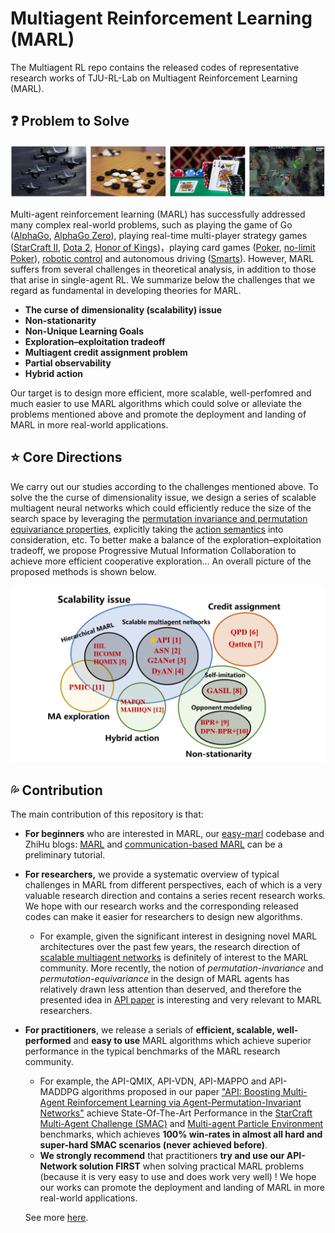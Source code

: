 # Multiagent Reinforcement Learning (MARL)
The Multiagent RL repo contains the released codes of representative research works of TJU-RL-Lab on Multiagent Reinforcement Learning (MARL). 

## ❓ Problem to Solve

![Four representative applications of recent successes of MARL: unmanned aerial vehicles, game of Go, Poker games, and team-battle video games.](../../images/representative_applications.png)

Multi-agent reinforcement learning (MARL) has successfully addressed many complex real-world problems, such as playing the game of Go ([AlphaGo](https://idp.nature.com/authorize/casa?redirect_uri=https://www.nature.com/articles/nature16961%257D&casa_token=JKjRDdaog1cAAAAA:cwpvaRtkWOQi-K-NGT2AT9bNM1kcA5NgXWU7MVIdrI6poJ8FwDxyunnDEpGaOuoUxfA4RzOumao3MqS-8mU), [AlphaGo Zero](https://www.nature.com/articles/nature24270?sf123103138=1)), playing real-time multi-player strategy games ([StarCraft II](https://www.nature.com/articles/s41586-019-1724-z?), [Dota 2](https://arxiv.org/abs/1912.06680), [Honor of Kings](https://arxiv.org/abs/2011.12895))，playing card games ([Poker](https://www.science.org/doi/abs/10.1126/science.aay2400?casa_token=YpsKCNt7LNwAAAAA:POhK0ufRyfzaHXWiywSHPk6nvzugQVsTNYdSZyteYTkRRPA4zccUvmnOBYC2DBFcIytHN9FPqZ-s6SUY), [no-limit Poker](https://www.onlinecasinoground.nl/wp-content/uploads/2018/10/Libratus-super-human-no-limit-poker-Sandholm-Brown.pdf)), [robotic control](https://arxiv.org/abs/1709.06011) and autonomous driving ([Smarts](https://arxiv.org/abs/2010.09776)). However, MARL suffers from several challenges in theoretical analysis, in addition to those that arise in single-agent RL. We summarize below the challenges that we regard as fundamental in developing theories for MARL.

- **The curse of dimensionality (scalability) issue**
- **Non-stationarity**
- **Non-Unique Learning Goals**
- **Exploration–exploitation tradeoff**
- **Multiagent credit assignment problem**
- **Partial observability**
- **Hybrid action**

Our target is to design more efficient, more scalable, well-perfomred and much easier to use MARL algorithms which could solve or alleviate the problems mentioned above and promote the deployment and landing of MARL in more real-world applications.



## ⭐️ Core Directions

We carry out our studies according to the challenges mentioned above. To solve the the curse of dimensionality issue, we design a series of scalable multiagent neural networks which could efficiently reduce the size of the search space by leveraging the [permutation invariance and permutation equivariance properties](https://arxiv.org/abs/2203.05285), explicitly taking the [action semantics](https://arxiv.org/abs/1907.11461) into consideration, etc. To better make a balance of the exploration–exploitation tradeoff, we propose Progressive Mutual Information Collaboration to achieve more efficient cooperative  exploration... An overall picture of the proposed methods is shown below.


![](../../images/multiagent-work.png)



## 💦 Contribution

The main contribution of this repository is that:

- **For beginners** who are interested in MARL,  our [easy-marl](https://github.com/TJU-DRL-LAB/AI-Optimizer/tree/main/multiagent-rl/easy-marl) codebase and ZhiHu blogs: [MARL](https://www.zhihu.com/column/c_1479535265715298304) and [communication-based MARL](https://www.zhihu.com/column/c_1431679500950560768) can be a preliminary tutorial.

- **For researchers,** we provide a systematic overview of typical challenges in MARL from different perspectives, each of which is a very valuable research direction and contains a series recent research works. We hope with our research works and the corresponding released codes can make it easier for researchers to design new algorithms. 

  - For example, given the significant interest in designing novel MARL architectures over the past few years, the research direction of [scalable multiagent networks](https://github.com/TJU-DRL-LAB/Multiagent-RL/tree/304dc434f5be947641ab8eed9857a034f3ec1507/scalability) is definitely of interest to the MARL community. More recently, the notion of *permutation-invariance* and *permutation-equivariance* in the design of MARL agents has relatively drawn less attention than deserved, and therefore the presented idea in [API paper](https://arxiv.org/pdf/2203.05285.pdf) is interesting and very relevant to MARL researchers.

- **For practitioners**,  we release a serials of **efficient, scalable, well-performed** and **easy to use** MARL algorithms which achieve superior performance in the typical benchmarks of the MARL research community. 

  - For example, the API-QMIX, API-VDN, API-MAPPO and API-MADDPG algorithms proposed in our paper ["API: Boosting Multi-Agent Reinforcement Learning via Agent-Permutation-Invariant Networks"](https://arxiv.org/pdf/2203.05285.pdf) achieve State-Of-The-Art Performance in the [StarCraft Multi-Agent Challenge (SMAC)](https://github.com/oxwhirl/smac) and [Multi-agent Particle Environment](https://github.com/openai/multiagent-particle-envs) benchmarks, which achieves **100% win-rates in almost all hard and super-hard SMAC scenarios (never achieved before)**.
  - **We strongly recommend** that practitioners **try and use our API-Network solution FIRST** when solving practical MARL problems (because it is very easy to use and does work very well) !  We hope our works can promote the deployment and landing of MARL in more real-world applications.

  See more [here](https://github.com/TJU-DRL-LAB/AI-Optimizer/tree/main/multiagent-rl).

  